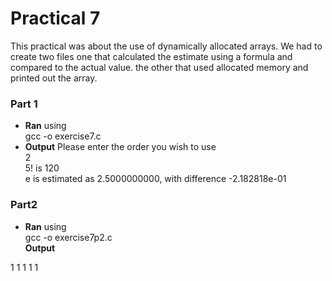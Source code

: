 # Practical 7 
This practical was about the use of dynamically allocated arrays. We had to create
two files one that calculated the estimate using a formula and compared to the actual value. the other that used allocated memory and printed out the array.
### Part 1
* __Ran__ using <br>
gcc -o exercise7.c<br>
* __Output__
Please enter the order you wish to use<br>
2<br>
5! is 120<br>
e is estimated as 2.5000000000, with difference -2.182818e-01<br>
### Part2
* __Ran__ using<br>
gcc -o exercise7p2.c<br>
__Output__<br>
 
 1  1  1  1  1

